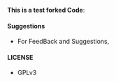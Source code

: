 

**This is a test forked Code**:

#### Suggestions

- For FeedBack and Suggestions, 

#### LICENSE
- GPLv3
